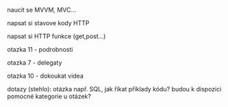 naucit se MVVM, MVC...

napsat si stavove kody HTTP

napsat si HTTP funkce (get,post...)

otazka 11 - podrobnosti

otazka 7 - delegaty

otazka 10 - dokoukat videa


dotazy (stehlo):
otázka např. SQL, jak říkat příklady kódu?
budou k dispozici pomocné kategorie u otázek?
